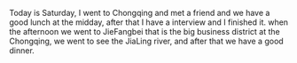 Today is Saturday, I went to Chongqing and met a friend and we have a good lunch at the midday, after that I have a interview and I finished it. when the afternoon we went to JieFangbei that is the big business district
at the Chongqing, we went to see the JiaLing river, and after that we have a good dinner.
